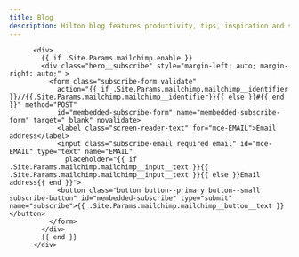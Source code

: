 ```yaml
---
title: Blog
description: Hilton blog features productivity, tips, inspiration and strategies for massive profits. Find out how to set up a successful blog or how to make yours even better!
---
```


          <div>
            {{ if .Site.Params.mailchimp.enable }}
            <div class="hero__subscribe" style="margin-left: auto; margin-right: auto;" >
              <form class="subscribe-form validate"
                action="{{ if .Site.Params.mailchimp.mailchimp__identifier }}//{{.Site.Params.mailchimp.mailchimp__identifier}}{{ else }}#{{ end }}" method="POST"
                id="membedded-subscribe-form" name="membedded-subscribe-form" target="_blank" novalidate>
                <label class="screen-reader-text" for="mce-EMAIL">Email address</label>
                <input class="subscribe-email required email" id="mce-EMAIL" type="text" name="EMAIL"
                  placeholder="{{ if .Site.Params.mailchimp.mailchimp__input__text }}{{ .Site.Params.mailchimp.mailchimp__input__text }}{{ else }}Email address{{ end }}">
                <button class="button button--primary button--small subscribe-button" id="membedded-subscribe" type="submit" name="subscribe">{{ .Site.Params.mailchimp.mailchimp__button__text }}</button>
              </form>
            </div>
            {{ end }}
          </div>